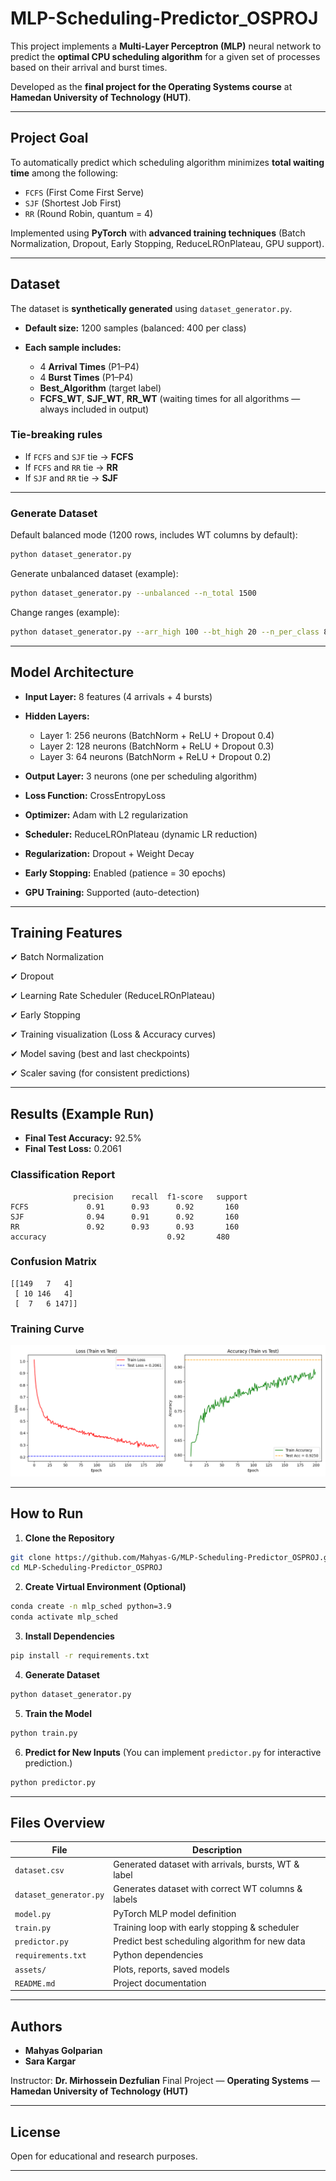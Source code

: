 # MLP-Scheduling-Predictor_OSPROJ

This project implements a **Multi-Layer Perceptron (MLP)** neural network to predict the **optimal CPU scheduling algorithm** for a given set of processes based on their arrival and burst times.

Developed as the **final project for the Operating Systems course** at **Hamedan University of Technology (HUT)**.

---

## **Project Goal**

To automatically predict which scheduling algorithm minimizes **total waiting time** among the following:

* `FCFS` (First Come First Serve)
* `SJF` (Shortest Job First)
* `RR` (Round Robin, quantum = 4)

Implemented using **PyTorch** with **advanced training techniques** (Batch Normalization, Dropout, Early Stopping, ReduceLROnPlateau, GPU support).

---

## **Dataset**

The dataset is **synthetically generated** using `dataset_generator.py`.

* **Default size:** 1200 samples (balanced: 400 per class)
* **Each sample includes:**

  * 4 **Arrival Times** (P1–P4)
  * 4 **Burst Times** (P1–P4)
  * **Best\_Algorithm** (target label)
  * **FCFS\_WT**, **SJF\_WT**, **RR\_WT** (waiting times for all algorithms — always included in output)

### **Tie-breaking rules**

* If `FCFS` and `SJF` tie → **FCFS**
* If `FCFS` and `RR` tie → **RR**
* If `SJF` and `RR` tie → **SJF**

---

### **Generate Dataset**

Default balanced mode (1200 rows, includes WT columns by default):

```bash
python dataset_generator.py
```

Generate unbalanced dataset (example):

```bash
python dataset_generator.py --unbalanced --n_total 1500
```

Change ranges (example):

```bash
python dataset_generator.py --arr_high 100 --bt_high 20 --n_per_class 800
```

---

## **Model Architecture**

* **Input Layer:** 8 features (4 arrivals + 4 bursts)
* **Hidden Layers:**

  * Layer 1: 256 neurons (BatchNorm + ReLU + Dropout 0.4)
  * Layer 2: 128 neurons (BatchNorm + ReLU + Dropout 0.3)
  * Layer 3: 64 neurons (BatchNorm + ReLU + Dropout 0.2)
* **Output Layer:** 3 neurons (one per scheduling algorithm)
* **Loss Function:** CrossEntropyLoss
* **Optimizer:** Adam with L2 regularization
* **Scheduler:** ReduceLROnPlateau (dynamic LR reduction)
* **Regularization:** Dropout + Weight Decay
* **Early Stopping:** Enabled (patience = 30 epochs)
* **GPU Training:** Supported (auto-detection)

---

## **Training Features**

✔ Batch Normalization

✔ Dropout

✔ Learning Rate Scheduler (ReduceLROnPlateau)

✔ Early Stopping

✔ Training visualization (Loss & Accuracy curves)

✔ Model saving (best and last checkpoints)

✔ Scaler saving (for consistent predictions)


---

## **Results (Example Run)**

* **Final Test Accuracy:** 92.5%
* **Final Test Loss:** 0.2061

### Classification Report

```
              precision    recall  f1-score   support
FCFS             0.91      0.93      0.92       160
SJF              0.94      0.91      0.92       160
RR               0.92      0.93      0.93       160
accuracy                           0.92       480
```

### Confusion Matrix

```
[[149   7   4]
 [ 10 146   4]
 [  7   6 147]]
```

### Training Curve

![Training Curve](assets/performance_plot_20250627_195645.png)

---

## **How to Run**

1. **Clone the Repository**

```bash
git clone https://github.com/Mahyas-G/MLP-Scheduling-Predictor_OSPROJ.git
cd MLP-Scheduling-Predictor_OSPROJ
```

2. **Create Virtual Environment (Optional)**

```bash
conda create -n mlp_sched python=3.9
conda activate mlp_sched
```

3. **Install Dependencies**

```bash
pip install -r requirements.txt
```

4. **Generate Dataset**

```bash
python dataset_generator.py
```

5. **Train the Model**

```bash
python train.py
```

6. **Predict for New Inputs**
   (You can implement `predictor.py` for interactive prediction.)

```bash
python predictor.py
```

---

## **Files Overview**

| File                   | Description                                         |
| ---------------------- | --------------------------------------------------- |
| `dataset.csv`          | Generated dataset with arrivals, bursts, WT & label |
| `dataset_generator.py` | Generates dataset with correct WT columns & labels  |
| `model.py`             | PyTorch MLP model definition                        |
| `train.py`             | Training loop with early stopping & scheduler       |
| `predictor.py`         | Predict best scheduling algorithm for new data      |
| `requirements.txt`     | Python dependencies                                 |
| `assets/`              | Plots, reports, saved models                        |
| `README.md`            | Project documentation                               |

---

## **Authors**

* **Mahyas Golparian**
* **Sara Kargar**

Instructor: **Dr. Mirhossein Dezfulian**
Final Project — **Operating Systems** — **Hamedan University of Technology (HUT)**

---

## **License**

Open for educational and research purposes.

---
